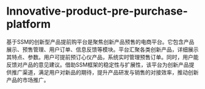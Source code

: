 # Innovative-product-pre-purchase-platform
基于SSM的创新型产品提前购平台是聚焦创新产品预售的电商平台。它包含产品展示、预售管理、用户订单、信息反馈等模块。平台汇聚各类创新产品，详细展示其特点、参数。用户可提前预订心仪产品，系统实时管理预售订单。同时，用户能反馈对产品的意见建议。借助SSM框架的稳定性与扩展性，该平台为创新产品提供推广渠道，满足用户对新品的期待，提升产品研发与销售的对接效率，推动创新产品的市场推广。
